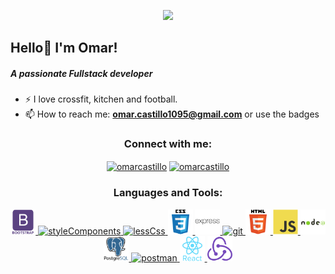 <p align="center">
   <img src="https://cdn.dribbble.com/users/1299339/screenshots/2972130/hello_world.gif"  height="220" />   
</p>

 <h2>Hello👋 I'm Omar! </h2>
  <h5> A passionate Fullstack developer </h5>
  
- ⚡  I love crossfit, kitchen and football. 
- 📫  How to reach me: **omar.castillo1095@gmail.com** or use the badges 

<h3 align="center">Connect with me:</h3>
<p align="center">
<a href="https://www.linkedin.com/in/omar-castillo-35269a159/" target="blank"><img align="center" src="https://cdn.jsdelivr.net/npm/simple-icons@3.0.1/icons/linkedin.svg" alt="omarcastillo" height="30" width="40" /></a>
<a href="https://www.instagram.com/omar_joc/?hl=es-la" target="blank"><img align="center" src="https://cdn.jsdelivr.net/npm/simple-icons@3.0.1/icons/instagram.svg" alt="omarcastillo" height="30" width="40" /></a>
</p>

<h3 align="center">Languages and Tools:</h3>
<p align="center"> <a href="https://getbootstrap.com" target="_blank"> <img src="https://raw.githubusercontent.com/devicons/devicon/master/icons/bootstrap/bootstrap-plain-wordmark.svg" alt="bootstrap" width="40" height="40"/> </a> <a href="https://styled-components.com/" target="_blank"> <img src="https://miro.medium.com/max/318/1*7jRD5QhgARucFKvRHFxpOg.png" alt="styleComponents" width="40" height="40"/> </a> <a href="https://lesscss.org/" target="_blank"> <img src="https://camo.githubusercontent.com/12c79be4b05f972b742c079fd5d0c1085729ea21a0d9263300cd6e9fa3ee9366/687474703a2f2f6c6573736373732e6f72672f7075626c69632f696d672f6c6573735f6c6f676f2e706e67" alt="lessCss" width="40" height="40"/> </a> <a href="https://www.w3schools.com/css/" target="_blank"> <img src="https://raw.githubusercontent.com/devicons/devicon/master/icons/css3/css3-original-wordmark.svg" alt="css3" width="40" height="40"/> </a> <a href="https://expressjs.com" target="_blank"> <img src="https://raw.githubusercontent.com/devicons/devicon/master/icons/express/express-original-wordmark.svg" alt="express" width="40" height="40"/> </a> <a href="https://git-scm.com/" target="_blank"> <img src="https://www.vectorlogo.zone/logos/git-scm/git-scm-icon.svg" alt="git" width="40" height="40"/> </a> <a href="https://www.w3.org/html/" target="_blank"> <img src="https://raw.githubusercontent.com/devicons/devicon/master/icons/html5/html5-original-wordmark.svg" alt="html5" width="40" height="40"/> </a> <a href="https://developer.mozilla.org/en-US/docs/Web/JavaScript" target="_blank"> <img src="https://raw.githubusercontent.com/devicons/devicon/master/icons/javascript/javascript-original.svg" alt="javascript" width="40" height="40"/> </a> <a href="https://nodejs.org" target="_blank"> <img src="https://raw.githubusercontent.com/devicons/devicon/master/icons/nodejs/nodejs-original-wordmark.svg" alt="nodejs" width="40" height="40"/> </a> <a href="https://www.postgresql.org" target="_blank"> <img src="https://raw.githubusercontent.com/devicons/devicon/master/icons/postgresql/postgresql-original-wordmark.svg" alt="postgresql" width="40" height="40"/> </a> <a href="https://postman.com" target="_blank"> <img src="https://www.vectorlogo.zone/logos/getpostman/getpostman-icon.svg" alt="postman" width="40" height="40"/> </a> <a href="https://reactjs.org/" target="_blank"> <img src="https://raw.githubusercontent.com/devicons/devicon/master/icons/react/react-original-wordmark.svg" alt="react" width="40" height="40"/> </a> <a href="https://redux.js.org" target="_blank"> <img src="https://raw.githubusercontent.com/devicons/devicon/master/icons/redux/redux-original.svg" alt="redux" width="40" height="40"/> </a> </p>


